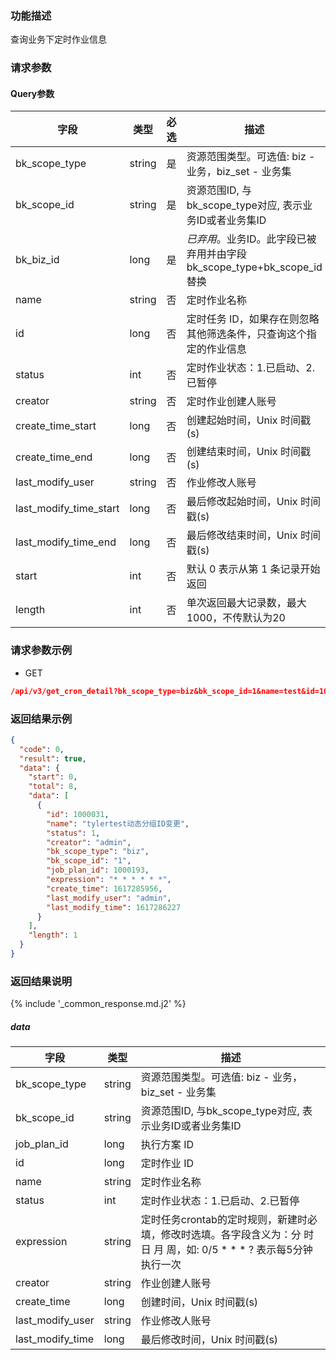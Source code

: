 ### 功能描述

查询业务下定时作业信息

### 请求参数

#### Query参数

| 字段                     | 类型     | 必选 | 描述                                                |
|------------------------|--------|----|---------------------------------------------------|
| bk_scope_type          | string | 是  | 资源范围类型。可选值: biz - 业务，biz_set - 业务集                |
| bk_scope_id            | string | 是  | 资源范围ID, 与bk_scope_type对应, 表示业务ID或者业务集ID           |
| bk_biz_id              | long   | 是  | *已弃用*。业务ID。此字段已被弃用并由字段bk_scope_type+bk_scope_id替换 |
| name                   | string | 否  | 定时作业名称                                            |
| id                     | long   | 否  | 定时任务 ID，如果存在则忽略其他筛选条件，只查询这个指定的作业信息                |
| status                 | int    | 否  | 定时作业状态：1.已启动、2.已暂停                                |
| creator                | string | 否  | 定时作业创建人账号                                         |
| create_time_start      | long   | 否  | 创建起始时间，Unix 时间戳(s)                                |
| create_time_end        | long   | 否  | 创建结束时间，Unix 时间戳(s)                                |
| last_modify_user       | string | 否  | 作业修改人账号                                           |
| last_modify_time_start | long   | 否  | 最后修改起始时间，Unix 时间戳(s)                              |
| last_modify_time_end   | long   | 否  | 最后修改结束时间，Unix 时间戳(s)                              |
| start                  | int    | 否  | 默认 0 表示从第 1 条记录开始返回                               |
| length                 | int    | 否  | 单次返回最大记录数，最大1000，不传默认为20                          |

### 请求参数示例

- GET

```json
/api/v3/get_cron_detail?bk_scope_type=biz&bk_scope_id=1&name=test&id=1000031&status=1&status=admin&create_time_start=1601371525&create_time_end=1617285956&last_modify_user=admin&last_modify_time_start=1601371525&last_modify_time_end=1617286227&start=0&length=1
```

### 返回结果示例

```json
{
  "code": 0,
  "result": true,
  "data": {
    "start": 0,
    "total": 8,
    "data": [
      {
        "id": 1000031,
        "name": "tylertest动态分组ID变更",
        "status": 1,
        "creator": "admin",
        "bk_scope_type": "biz",
        "bk_scope_id": "1",
        "job_plan_id": 1000193,
        "expression": "* * * * * *",
        "create_time": 1617285956,
        "last_modify_user": "admin",
        "last_modify_time": 1617286227
      }
    ],
    "length": 1
  }
}
```

### 返回结果说明

{% include '_common_response.md.j2' %}

##### data

| 字段               | 类型     | 描述                                                                      |
|------------------|--------|-------------------------------------------------------------------------|
| bk_scope_type    | string | 资源范围类型。可选值: biz - 业务，biz_set - 业务集                                      |
| bk_scope_id      | string | 资源范围ID, 与bk_scope_type对应, 表示业务ID或者业务集ID                                 |
| job_plan_id      | long   | 执行方案 ID                                                                 |
| id               | long   | 定时作业 ID                                                                 |
| name             | string | 定时作业名称                                                                  |
| status           | int    | 定时作业状态：1.已启动、2.已暂停                                                      |
| expression       | string | 定时任务crontab的定时规则，新建时必填，修改时选填。各字段含义为：分 时 日 月 周，如: 0/5 * * * ? 表示每5分钟执行一次 |
| creator          | string | 作业创建人账号                                                                 |
| create_time      | long   | 创建时间，Unix 时间戳(s)                                                        |
| last_modify_user | string | 作业修改人账号                                                                 |
| last_modify_time | long   | 最后修改时间，Unix 时间戳(s)                                                      |
